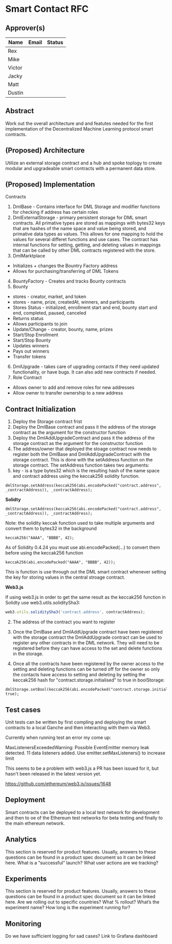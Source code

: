 # Smart Contact RFC

## Approver(s)

Name | Email | Status
--- | --- | ---
Rex | |
Mike | |
Victor | |
Jacky | |
Matt | |
Dustin | |

## Abstract
Work out the overall architecture and and featutes needed for the first implementation of the Decentralized Machine Learning protocol smart contracts.

## (Proposed) Architecture
Utilize an external storage contract and a hub and spoke toplogy to create modular and upgradeable smart contracts with a permanent data store.

## (Proposed) Implementation
Contracts
1) DmlBase - Contains interface for DML Storage and modifier functions for checking if address has certain roles
2) DmlExternalStorage - primary persistent storage for DML smart contracts.  All primative types are stored as mappings with bytes32 keys that are hashes of the name space and value being stored, and primative data types as values. This allows for one mapping to hold the values for several differet functions and use cases.  The contract has internal functions for setting, getting, and deleting values in mappings that can be called by other DML contracts registered with the store.
3) DmlMarktplace
- Initializes + changes the Bountry Factory address
- Allows for purchasing/transferring of DML Tokens
4) BountyFactory - Creates and tracks Bounty contracts
5) Bounty
- stores - creator, market, and token
- stores - name, prize, createdAt, winners, and participants
- Stores Status - initialized, enrollment start and end, bounty start and end, completed, paused, canceled
- Returns status
- Allows participants to join
- Update/Change - creator, bounty, name, prizes
- Start/Stop Enrollment
- Start/Stop Bounty
- Updates winners
- Pays out winners
- Transfer tokens
6) DmlUpgrade - takes care of upgrading contacts if they need updated functionality, or have bugs. It can also add new contracts if needed.
7) Role Contract
- Allows owner to add and remove roles for new addresses
- Allow owner to transfer ownership to a new address


## Contract Initialization
1) Deploy the Storage contract frist
2) Deploy the DmlBase contract and pass it the address of the storage contract as the argument for the constructor function
3) Deploy the DmlAddUpgradeContract and pass it the address of the storage contract as the argument for the constructor function
4) The address/owner that deployed the stoage contract now needs to register both the DmlBase and DmlAddUpgradeContract with the storage contract.  This is done with the setAddress function on the storage contract.
The setAddress function takes two arguments:
  1) key - is a type bytes32 which is the resulting hash of the name space and contract address using the keccak256 solidity function.
  ```solidity
  dmlStorage.setAddress(keccak256(abi.encodePacked("contract.address", _contractAddress)), _contractAddress);
  ```
  **Solidty**
  ```solidity
  dmlStorage.setAddress(keccak256(abi.encodePacked("contract.address", _contractAddress)), _contractAddress);
  ```
       
   Note: the solidity keccak function used to take multiple arguments and convert them to bytes32 in the background
   ```solidity
   keccak256("AAAA", "BBBB", 42);
   ```
       
   As of Solidity 0.4.24 you must use abi.encodePacked(...) to convert them before using the keccak256 function
  ```solidity
  keccak256(abi.encodePacked("AAAA", "BBBB", 42));
  ```

   This is function is use through out the DML smart contract whenever setting the key for storing values in the central stroage
       contract.
       
   **Web3.js**
   
   If using web3.js in order to get the same result as the keccak256 function in Solidty use web3.utils.soliditySha3:
   ```javascript
   web3.utils.soliditySha3('contract.address', contractAddress);
   ```
   2) The address of the contract you want to register
     
     
5) Once the DmlBase and DmlAddUpgrade contract have been registered with the storage contract the DmlAddUpgrade contract can be used to
  register any other contracts in the DML network. They will need to be registered before they can have access to the set and delete
  functions in the storage.
6) Once all the contracts have been registered by the owner access to the setting and deleting functions can be turned off for the owner
  so only the contacts have access to setting and deleting by setting the keccak256 hash for "contract.storage.initialised" to true in
  boolStorage:
  
  ```solidity
  dmlStorage.setBool(keccak256(abi.encodePacked("contract.storage.initialised"), true);
  ```

## Test cases
Unit tests can be written by first compling and deploying the smart contracts to a local Ganche and then interacting with them via Web3.

Currently when running test an error my come up:

MaxListenersExceededWarning: Possible EventEmitter memory leak detected. 11 data listeners added. Use emitter.setMaxListeners() to increase limit

This seems to be a problem with web3.js a PR has been issued for it, but hasn't been released in the latest version yet.

https://github.com/ethereum/web3.js/issues/1648

## Deployment
Smart contracts can be deployed to a local test network for development and then to oe of the Ethereum test networks for beta testing and finally to the main ethereum network.

## Analytics
This section is reserved for product features.  Usually, answers to these questions can be found in a product spec document so it can be linked here.
What is a “successful” launch? 
What user actions are we tracking?

## Experiments
This section is reserved for product features.  Usually, answers to these questions can be found in a product spec document so it can be linked here.
Are we rolling out to specific countries? What % rollout?
What’s the experiment name?
How long is the experiment running for?

## Monitoring
Do we have sufficient logging for sad cases?
Link to Grafana dashboard
